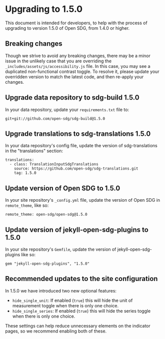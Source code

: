 <h1>Upgrading to 1.5.0</h1>

This document is intended for developers, to help with the process of upgrading to version 1.5.0 of Open SDG, from 1.4.0 or higher.

## Breaking changes

Though we strive to avoid any breaking changes, there may be a minor issue in the unlikely case that you are overriding the `_includes/assets/js/accessibility.js` file. In this case, you may see a duplicated non-functional contrast toggle. To resolve it, please update your overridden version to match the latest code, and then re-apply your changes.

## Upgrade data repository to sdg-build 1.5.0

In your data repository, update your `requirements.txt` file to:

```
git+git://github.com/open-sdg/sdg-build@1.5.0
```

## Upgrade translations to sdg-translations 1.5.0

In your data repository's config file, update the version of sdg-translations in the "translations" section:

```
translations:
  - class: TranslationInputSdgTranslations
    source: https://github.com/open-sdg/sdg-translations.git
    tag: 1.5.0
```

## Update version of Open SDG to 1.5.0

In your site repository's `_config.yml` file, update the version of Open SDG in `remote_theme`, like so:

```
remote_theme: open-sdg/open-sdg@1.5.0
```

## Update version of jekyll-open-sdg-plugins to 1.5.0

In your site repository's `Gemfile`, update the version of jekyll-open-sdg-plugins like so:

```
gem "jekyll-open-sdg-plugins", "1.5.0"
```

## Recommended updates to the site configuration

In 1.5.0 we have introduced two new optional features:

* `hide_single_unit`: If enabled (`true`) this will hide the unit of measurement toggle when there is only one choice.
* `hide_single_series`: If enabled (`true`) this will hide the series toggle when there is only one choice.

These settings can help reduce unnecessary elements on the indicator pages, so we recommend enabling both of these.
